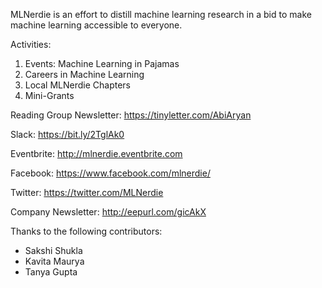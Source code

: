 MLNerdie is an effort to distill machine learning research in a bid to make machine learning accessible to everyone.

Activities:

1. Events: Machine Learning in Pajamas
2. Careers in Machine Learning
3. Local MLNerdie Chapters
4. Mini-Grants

Reading Group Newsletter: https://tinyletter.com/AbiAryan

Slack: https://bit.ly/2TglAk0

Eventbrite: http://mlnerdie.eventbrite.com

Facebook: https://www.facebook.com/mlnerdie/

Twitter: https://twitter.com/MLNerdie

Company Newsletter: http://eepurl.com/gicAkX

Thanks to the following contributors:

* Sakshi Shukla
* Kavita Maurya
* Tanya Gupta

